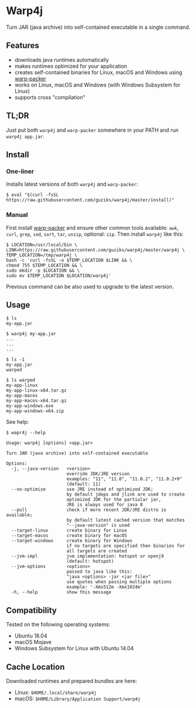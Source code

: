# Warp4j

Turn JAR (java archive) into self-contained executable in a single command.

## Features

- downloads java runtimes automatically
- makes runtimes optimized for your application
- creates self-contained binaries for Linux, macOS and Windows using [warp-packer](https://github.com/dgiagio/warp)
- works on Linux, macOS and Windows (with Windows Subsystem for Linux)
- supports cross "compilation"

## TL;DR

Just put both `warp4j` and `warp-packer` somewhere in your PATH and run `warp4j app.jar`.

## Install

### One-liner

Installs latest versions of both `warp4j` and `warp-packer`:

```
$ eval "$(curl -fsSL https://raw.githubusercontent.com/guziks/warp4j/master/install)"
```

### Manual

First install [warp-packer](https://github.com/dgiagio/warp/releases) and ensure other common tools available: `awk`, `curl`, `grep`, `sed`, `sort`, `tar`, `unzip`, optional: `zip`. Then install `warp4j` like this:

```
$ LOCATION=/usr/local/bin \
LINK=https://raw.githubusercontent.com/guziks/warp4j/master/warp4j \
TEMP_LOCATION=/tmp/warp4j \
bash -c 'curl -fsSL -o $TEMP_LOCATION $LINK && \
chmod 755 $TEMP_LOCATION && \
sudo mkdir -p $LOCATION && \
sudo mv $TEMP_LOCATION $LOCATION/warp4j'
```

Previous command can be also used to upgrade to the latest version.

## Usage

```
$ ls
my-app.jar

$ warp4j my-app.jar
...
...
...

$ ls -1
my-app.jar
warped

$ ls warped
my-app-linux
my-app-linux-x64.tar.gz
my-app-macos
my-app-macos-x64.tar.gz
my-app-windows.exe
my-app-windows-x64.zip
```

See help:

```
$ wapr4j --help

Usage: warp4j [options] <app.jar>

Turn JAR (java archive) into self-contained executable

Options:
  -j, --java-version   <version>
                       override JDK/JRE version
                       examples: "11", "11.0", "11.0.2", "11.0.2+9"
                       (default: 11)
  --no-optimize        use JRE instead of optimized JDK;
                       by default jdeps and jlink are used to create
                       optimized JDK for the partiular jar,
                       JRE is always used for java 8
  --pull               check if more recent JDK/JRE distro is available;
                       by default latest cached version that matches
                       "--java-version" is used
  --target-linux       create binary for Linux
  --target-macos       create binary for macOS
  --target-windows     create binary for Windows
                       if no targets are specified then binaries for
                       all targets are created
  --jvm-impl           jvm implementation: hotspot or openj9
                       (default: hotspot)
  --jvm-options        <options>
                       passed to java like this:
                       "java <options> -jar <jar file>"
                       use quotes when passing multiple options
                       example: '-Xms512m -Xmx1024m'
  -h, --help           show this message
```

## Compatibility

Tested on the following operating systems:

- Ubuntu 18.04
- macOS Mojave
- Windows Subsystem for Linux with Ubuntu 14.04

## Cache Location

Downloaded runtimes and prepared bundles are here:

- Linux: `$HOME/.local/share/warp4j`
- macOS: `$HOME/Library/Application Support/warp4j`
